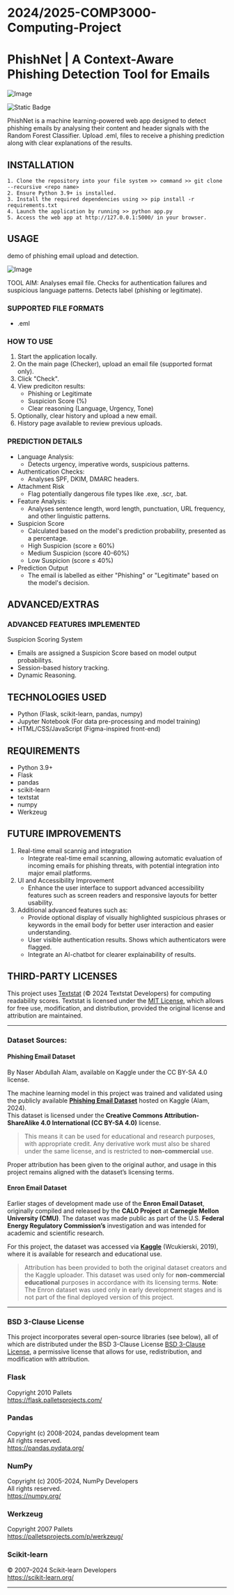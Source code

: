 # 2024/2025-COMP3000-Computing-Project

# PhishNet | A Context-Aware Phishing Detection Tool for Emails 
![Image](https://github.com/user-attachments/assets/3491a07c-1431-4e2f-bc56-f85cc84918c3)

![Static Badge](https://img.shields.io/badge/python-python?style=for-the-badge&logo=python&logoColor=22ffc4&label=Made%20With&labelColor=585873&color=22ffc4)

PhishNet is a machine learning-powered web app designed to detect phishing emails by analysing their content and header signals with the Random Forest Classifier. Upload .eml, files to receive a phishing prediction along with clear explanations of the results.

## INSTALLATION
	1. Clone the repository into your file system >> command >> git clone --recursive <repo name>
	2. Ensure Python 3.9+ is installed.
	3. Install the required dependencies using >> pip install -r requirements.txt
	4. Launch the application by running >> python app.py
    5. Access the web app at http://127.0.0.1:5000/ in your browser.

## USAGE 

demo of phishing email upload and detection.

![Image](https://github.com/user-attachments/assets/ba3bc4a2-f020-4f76-bad6-a2fcf2a3a80f)

TOOL AIM: Analyses email file. Checks for authentication failures and suspicious language patterns. Detects label (phishing or legitimate).

### SUPPORTED FILE FORMATS
* .eml

### HOW TO USE

1. Start the application locally.
2. On the main page (Checker), upload an email file (supported format only).
3. Click "Check".
4. View prediciton results:
   - Phishing or Legitimate
   - Suspicion Score (%)
   - Clear reasoning (Language, Urgency, Tone)
5. Optionally, clear history and upload a new email.
6. History page available to review previous uploads.

### PREDICTION DETAILS

* Language Analysis:
  - Detects urgency, imperative words, suspicious patterns.
* Authentication Checks:
  - Analyses SPF, DKIM, DMARC headers.
* Attachment Risk
  - Flag potentially dangerous file types like .exe, .scr, .bat.
* Feature Analysis:
  - Analyses sentence length, word length, punctuation, URL frequency, and other linguistic patterns.
* Suspicion Score
  -  Calculated based on the model's prediction probability, presented as a percentage.
  -  High Suspicion (score ≥ 60%)
  -  Medium Suspicion (score 40-60%)
  -  Low Suspicion (score ≤ 40%)
* Prediction Output
  - The email is labelled as either "Phishing" or "Legitimate" based on the model's decision.

## ADVANCED/EXTRAS
### ADVANCED FEATURES IMPLEMENTED

Suspicion Scoring System
* Emails are assigned a Suspicion Score based on model output probabilitys.
* Session-based history tracking.
* Dynamic Reasoning.

## TECHNOLOGIES USED
* Python (Flask, scikit-learn, pandas, numpy)
* Jupyter Notebook (For data pre-processing and model training)
* HTML/CSS/JavaScript (Figma-inspired front-end)

## REQUIREMENTS 
* Python 3.9+
* Flask
* pandas
* scikit-learn
* textstat
* numpy
* Werkzeug

## FUTURE IMPROVEMENTS

1. Real-time email scannig and integration
   - Integrate real-time email scanning, allowing automatic evaluation of incoming emails for phishing threats, with potential integration into major email platforms.
2. UI and Accessibility Improvement
   - Enhance the user interface to support advanced accessibility features such as screen readers and responsive layouts for better usability.
3. Additional advanced features such as:
   - Provide optional display of visually highlighted suspicious phrases or keywords in the email body for better user interaction and easier understanding.
   - User visible authentication results. Shows which authenticators were flagged.
   - Integrate an AI-chatbot for clearer explainability of results.


## THIRD-PARTY LICENSES

This project uses [Textstat](https://pypi.org/project/textstat/) (© 2024 Textstat Developers) for computing readability scores.
Textstat is licensed under the [MIT License](https://opensource.org/licenses/MIT), which allows for free use, modification, and distribution, provided the original license and attribution are maintained.


----------------------------------------------------------------------------------------------------------------------------------------------------------------------------------------------------------------


### Dataset Sources:


#### Phishing Email Dataset
By Naser Abdullah Alam, available on Kaggle under the CC BY-SA 4.0 license.  

The machine learning model in this project was trained and validated using the publicly available [**Phishing Email Dataset**](https://www.kaggle.com/datasets/alamkhan22/phishing-email-dataset) hosted on Kaggle (Alam, 2024).  
This dataset is licensed under the **Creative Commons Attribution-ShareAlike 4.0 International (CC BY-SA 4.0)** license.
> This means it can be used for educational and research purposes, with appropriate credit. Any derivative work must also be shared under the same license, and is restricted to **non-commercial** use.

Proper attribution has been given to the original author, and usage in this project remains aligned with the dataset’s licensing terms.


#### Enron Email Dataset
Earlier stages of development made use of the **Enron Email Dataset**, originally compiled and released by the **CALO Project** at **Carnegie Mellon University (CMU)**. The dataset was made public as part of the U.S. **Federal Energy Regulatory Commission’s** investigation and was intended for academic and scientific research.

For this project, the dataset was accessed via [**Kaggle**](https://www.kaggle.com/datasets/wcukierski/enron-email-dataset) (Wcukierski, 2019), where it is available for research and educational use.

> Attribution has been provided to both the original dataset creators and the Kaggle uploader. This dataset was used only for **non-commercial educational** purposes in accordance with its licensing terms.
**Note**: The Enron dataset was used only in early development stages and is not part of the final deployed version of this project.


----------------------------------------------------------------------------------------------------------------------------------------------------------------------------------------------------------------


### BSD 3-Clause License
This project incorporates several open-source libraries (see below), all of which are distributed under the BSD 3-Clause License [BSD 3-Clause License](https://opensource.org/licenses/BSD-3-Clause), a permissive license that allows for use, redistribution, and modification with attribution.


### Flask
Copyright 2010 Pallets  
https://flask.palletsprojects.com/

### Pandas
Copyright (c) 2008-2024, pandas development team  
All rights reserved.  
https://pandas.pydata.org/

### NumPy
Copyright (c) 2005-2024, NumPy Developers  
All rights reserved.  
https://numpy.org/

### Werkzeug
Copyright 2007 Pallets  
https://palletsprojects.com/p/werkzeug/

### Scikit-learn
© 2007–2024 Scikit-learn Developers  
https://scikit-learn.org/  



----------------------------------------------------------------------------------------------------------------------------------------------------------------------------------------------------------------


